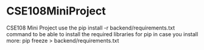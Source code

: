 # CSE108MiniProject
CSE108 Mini Project 
use the pip install -r backend/requirements.txt command to be able to install the required libraries for pip
in case you install more: pip freeze > backend/requirements.txt

